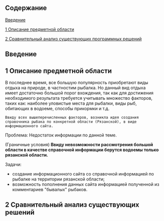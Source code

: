 
## Содержание 

[Введение](#introdution) 

[1 Описание предметной области](#domainDescription) 


[2 Сравнительный анализ существующих программных решений](#existSoftware) 


<a name="introduction"/>

## Введение

<a name="domainDescription"/>

## 1 Описание предметной области

В последнее время, все большую популярность приобретают виды отдыха на природе, в частностим рыбалка. Но данный вид отдыха
имеет достаточно большой порог вхождения, так как для достижения необходимого результата требуется учитывать множество факторов,
таких как: наиболее уловистые места для рыбалки, виды рыб, обитающих в водоеме, способы прикормки и т.д. 

    Ввиду всех вышеперечисленных факторов, возникла идея создания справочника рыбака по конкретной области (Рязанской), в виде информационного сайта.   	

Проблема:
     Недостаток информации по данной теме.
     
(Граничные условия)
**Ввиду невозможности рассмотрения большой области в качестве справочной информации берутся водоемы только рязанской области.**

Задачи:
- создание информационного сайта со справочной информацией по рыбалке на территории рязанской области;
- возможность пополнения данных сайта информацией полученной из комментариев "бывалых" рыбаков.


<a name="existSoftware">

## 2 Сравнительный анализ существующих решений



                            
	
	
